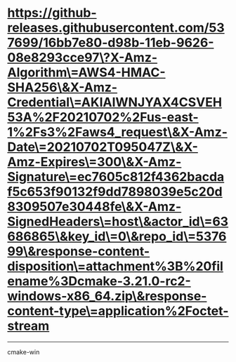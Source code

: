 # https://github-releases.githubusercontent.com/537699/16bb7e80-d98b-11eb-9626-08e8293cce97\?X-Amz-Algorithm\=AWS4-HMAC-SHA256\&X-Amz-Credential\=AKIAIWNJYAX4CSVEH53A%2F20210702%2Fus-east-1%2Fs3%2Faws4_request\&X-Amz-Date\=20210702T095047Z\&X-Amz-Expires\=300\&X-Amz-Signature\=ec7605c812f4362bacdaf5c653f90132f9dd7898039e5c20d8309507e30448fe\&X-Amz-SignedHeaders\=host\&actor_id\=63686865\&key_id\=0\&repo_id\=537699\&response-content-disposition\=attachment%3B%20filename%3Dcmake-3.21.0-rc2-windows-x86_64.zip\&response-content-type\=application%2Foctet-stream
---
cmake-win

